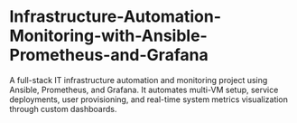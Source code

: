 # Infrastructure-Automation-Monitoring-with-Ansible-Prometheus-and-Grafana
A full-stack IT infrastructure automation and monitoring project using Ansible, Prometheus, and Grafana. It automates multi-VM setup, service deployments, user provisioning, and real-time system metrics visualization through custom dashboards.
